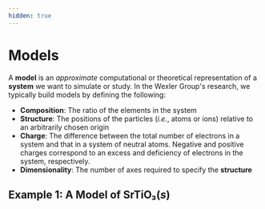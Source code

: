 ```yaml
---
hidden: true
---
```


# Models

A **model** is an _approximate_ computational or theoretical representation of a **system** we want to simulate or study. In the Wexler Group's research, we typically build models by defining the following:

* **Composition**: The ratio of the elements in the system
* **Structure**: The positions of the particles (_i.e._, atoms or ions) relative to an arbitrarily chosen origin
* **Charge**: The difference between the total number of electrons in a system and that in a system of neutral atoms. Negative and positive charges correspond to an excess and deficiency of electrons in the system, respectively.
* **Dimensionality**: The number of axes required to specify the **structure**

## Example 1: A Model of SrTiO₃(_s_)







